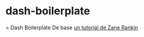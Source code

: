 # dash-boilerplate
= Dash Boilerplate
De base [un tutorial de Zane Rankin](https://towardsdatascience.com/a-gentle-introduction-to-dash-development-and-deployment-f8b91990d3bd)
